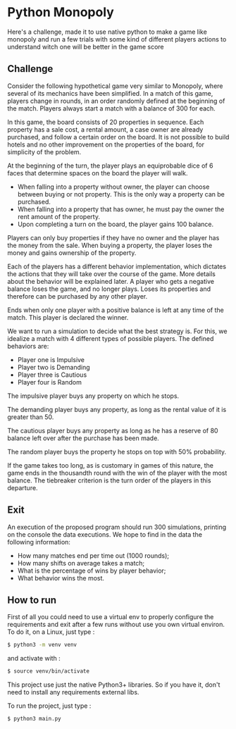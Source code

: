 # Python Monopoly

Here's a challenge, made it to use native python to make a game like monopoly and run a few trials with some kind of different players actions to understand witch one will be better in the game score

## Challenge

Consider the following hypothetical game very similar to Monopoly, where several of its mechanics have been simplified. In a match of this game, players change in rounds, in an order randomly defined at the beginning of the match. Players always start a match with a balance of 300 for each.

In this game, the board consists of 20 properties in sequence. Each property has a sale cost, a rental amount, a case owner are already purchased, and follow a certain order on the board. It is not possible to build hotels and no other improvement on the properties of the board, for simplicity of the problem.

At the beginning of the turn, the player plays an equiprobable dice of 6 faces that determine spaces on the board the player will walk.

- When falling into a property without owner, the player can choose between buying or not property. This is the only way a property can be purchased.
- When falling into a property that has owner, he must pay the owner the rent amount of the property.
- Upon completing a turn on the board, the player gains 100 balance.

Players can only buy properties if they have no owner and the player has the money from the sale. When buying a property, the player loses the money and gains ownership of the property.

Each of the players has a different behavior implementation, which dictates the actions that they will take over the course of the game. More details about the behavior will be explained later.
A player who gets a negative balance loses the game, and no longer plays. Loses its properties and therefore can be purchased by any other player.

Ends when only one player with a positive balance is left at any time of the match. This player is declared the winner.

We want to run a simulation to decide what the best strategy is. For this, we idealize a match with 4 different types of possible players. The defined behaviors are:

- Player one is Impulsive
- Player two is Demanding
- Player three is Cautious
- Player four is Random
  
The impulsive player buys any property on which he stops.

The demanding player buys any property, as long as the rental value of it is greater than 50.

The cautious player buys any property as long as he has a reserve of 80 balance left over after the purchase has been made.

The random player buys the property he stops on top with 50% probability.

If the game takes too long, as is customary in games of this nature, the game ends in the thousandth round with the win of the player with the most balance. The tiebreaker criterion is the turn order of the players in this departure.

## Exit

An execution of the proposed program should run 300 simulations, printing on the console the data executions. We hope to find in the data the following information:

- How many matches end per time out (1000 rounds);
- How many shifts on average takes a match;
- What is the percentage of wins by player behavior;
- What behavior wins the most.

## How to run

First of all you could need to use a virtual env to properly configure the requirements and exit after a few runs without use you own virtual environ. To do it, on a Linux, just type :

```bash
$ python3 -m venv venv
```

and activate with :

```bash
$ source venv/bin/activate
```

This project use just the native Python3+ libraries. So if you have it, don't need to install any requirements external libs.

To run the project, just type :

```bash
$ python3 main.py
```
